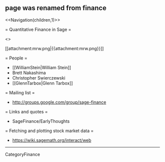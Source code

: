 ## page was renamed from finance
<<Navigation(children,1)>>

= Quantitative Finance in Sage =

<<TableOfContents>>

[[attachment:mrw.png|{{attachment:mrw.png}}]]

= People =
  * [[WilliamStein|William Stein]]
  * Brett Nakashima
  * Christopher Swierczewski
  * [[GlennTarbox|Glenn Tarbox]]

= Mailing list =
  * http://groups.google.com/group/sage-finance

= Links and quotes =
  * SageFinance/EarlyThoughts

= Fetching and plotting stock market data =
  * https://wiki.sagemath.org/interact/web

----

CategoryFinance
